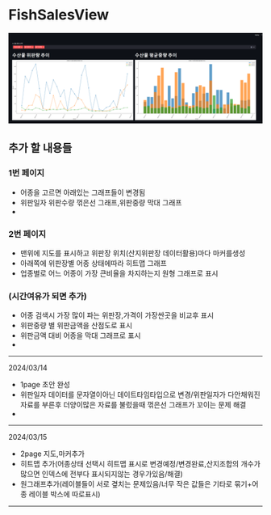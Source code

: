 # FishSalesView

![alt text](image.png)
## 추가 할 내용들

### 1번 페이지
* 어종을 고르면 아래있는 그래프들이 변경됨
* 위판일자  위판수량 꺾은선 그래프,위판중량 막대 그래프
* 
### 2번 페이지
* 맨위에 지도를 표시하고 위판장 위치(산지위판장 데이터활용)마다 마커를생성
* 아래쪽에 위판장별 어종 상태에따라 히트맵 그래프
* 업종별로 어느 어종이 가장 큰비율을 차지하는지 원형 그래프로 표시
### (시간여유가 되면 추가)
* 어종 검색시 가장 많이 파는 위판장,가격이 가장싼곳을 비교후 표시
* 위판중량 별 위판금액을 산점도로 표시
* 위판금액 대비 어종을 막대 그래프로 표시
* 

--- 
2024/03/14
* 1page 초안 완성
* 위판일자 데이터를 문자열이아닌 데이트타임타입으로 변경/위판일자가 다안채워진 자료를 부른후 더양이많은 자료를 불렀을때 꺾은선 그래프가 꼬이는 문제 해결
* 
---
2024/03/15
* 2page 지도,마커추가
* 히트맵 추가(어종상태 선택시 히트맵 표시로 변경예정/변경완료,산지조합의 개수가 많으면 인덱스에 전부다 표시되지않는 경우가있음/해결)
* 원그래프추가(레이블들이 서로 곂치는 문제있음/너무 작은 값들은 기타로 묶기+어종 레이블 박스에 따로표시)

---

